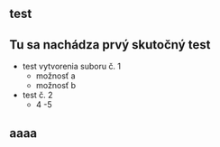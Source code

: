 ## test

## Tu sa nachádza prvý skutočný test
- test vytvorenia suboru č. 1
  - možnosť a
  - možnosť b
- test č. 2
  - 4
  -5
  
## aaaa
